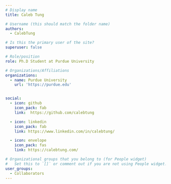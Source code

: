 ```yaml
---
# Display name
title: Caleb Tung

# Username (this should match the folder name)
authors:
  - CalebTung

# Is this the primary user of the site?
superuser: false

# Role/position
role: Ph.D Student at Purdue University

# Organizations/Affiliations
organizations:
  - name: Purdue University
    url: 'https://purdue.edu'


social:
  - icon: github
    icon_pack: fab
    link:  https://github.com/calebtung

  - icon: linkedin
    icon_pack: fab
    link: https://www.linkedin.com/in/calebtung/

  - icon: envelope
    icon_pack: fas
    link: https://calebtung.com/

# Organizational groups that you belong to (for People widget)
#   Set this to `[]` or comment out if you are not using People widget.
user_groups:
  - Collaborators
---
```

